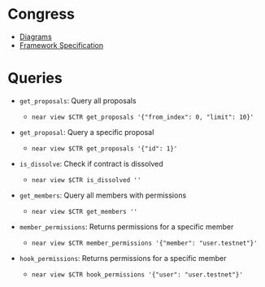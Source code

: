 # Congress

- [Diagrams](https://miro.com/app/board/uXjVMqJRr_U=/)
- [Framework Specification](https://near-ndc.notion.site/NDC-V1-Framework-V3-1-Updated-1af84fe7cc204087be70ea7ffee4d23f?pvs=4)

# Queries

- `get_proposals`: Query all proposals
  - `near view $CTR get_proposals '{"from_index": 0, "limit": 10}'`

- `get_proposal`: Query a specific proposal
  - `near view $CTR get_proposals '{"id": 1}'`

- `is_dissolve`: Check if contract is dissolved
  - `near view $CTR is_dissolved ''`

- `get_members`: Query all members with permissions
  - `near view $CTR get_members ''`

- `member_permissions`: Returns permissions for a specific member
  - `near view $CTR member_permissions '{"member": "user.testnet"}'`

- `hook_permissions`: Returns permissions for a specific member
  - `near view $CTR hook_permissions '{"user": "user.testnet"}'`
